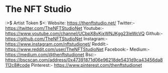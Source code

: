 # The NFT Studio #
:>$ Artist Token $<:
Website:
https://thenftstudio.net/
Twitter:-
https://twitter.com/TheNFTStudioNet
Youtube:-
https://www.youtube.com/channel/UCbpX8vKjxWNJKgg23IeWcVQ
Github:-
https://github.com/TheNFTStudioNet
Instagram:-
https://www.instagram.com/nftstudionet/
Reddit:- 
https://www.reddit.com/user/TheNFTStudioNet
Facebook:-
Medium:-
https://medium.com/@thenftstudionet
Bsc:-
https://bscscan.com/address/0x47391871d06e96218de5431d9ca43456da8112c8#code
Pinterest:-
https://www.pinterest.com/thenftstudionet
